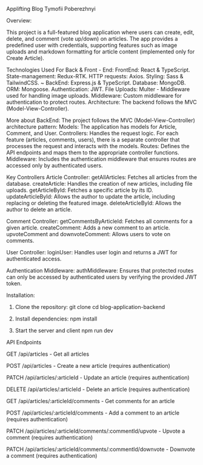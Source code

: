 Applifting Blog Tymofii Poberezhnyi

Overview:

This project is a full-featured blog application where users can create, edit, delete, and comment (vote up/down) on articles. The app provides a predefined user with credentials, supporting features such as image uploads and markdown formatting for article content (implemented only for Create Article).

Technologies Used For Back & Front - End:
FrontEnd: React & TypeScript.
State-management: Redux-RTK.
HTTP requests: Axios.
Styling: Sass & TailwindCSS.
~
BackEnd: Express.js & TypeScript.
Database: MongoDB.
ORM: Mongoose.
Authentication: JWT.
File Uploads: Multer - Middleware used for handling image uploads.
Middleware: Custom middleware for authentication to protect routes.
Architecture: The backend follows the MVC (Model-View-Controller).

More about BackEnd:
The project follows the MVC (Model-View-Controller) architecture pattern:
Models: The application has models for Article, Comment, and User.
Controllers: Handles the request logic. For each feature (articles, comments, users), there is a separate controller that processes the request and interacts with the models.
Routes: Defines the API endpoints and maps them to the appropriate controller functions.
Middleware: Includes the authentication middleware that ensures routes are accessed only by authenticated users.

Key Controllers
Article Controller:
getAllArticles: Fetches all articles from the database.
createArticle: Handles the creation of new articles, including file uploads.
getArticleById: Fetches a specific article by its ID.
updateArticleById: Allows the author to update the article, including replacing or deleting the featured image.
deleteArticleById: Allows the author to delete an article.

Comment Controller:
getCommentsByArticleId: Fetches all comments for a given article.
createComment: Adds a new comment to an article.
upvoteComment and downvoteComment: Allows users to vote on comments.

User Controller:
loginUser: Handles user login and returns a JWT for authenticated access.

Authentication Middleware:
authMiddleware: Ensures that protected routes can only be accessed by authenticated users by verifying the provided JWT token.

Installation:
1. Clone the repository:
git clone <repository-url>
cd blog-application-backend

2. Install dependencies:
npm install

3. Start the server and client
npm run dev

API Endpoints

GET /api/articles - Get all articles

POST /api/articles - Create a new article (requires authentication)

PATCH /api/articles/:articleId - Update an article (requires authentication)

DELETE /api/articles/:articleId - Delete an article (requires authentication)

GET /api/articles/:articleId/comments - Get comments for an article

POST /api/articles/:articleId/comments - Add a comment to an article (requires authentication)

PATCH /api/articles/:articleId/comments/:commentId/upvote - Upvote a comment (requires authentication)

PATCH /api/articles/:articleId/comments/:commentId/downvote - Downvote a comment (requires authentication)